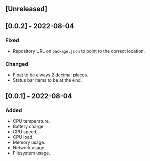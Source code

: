 <!--
http://keepachangelog.com/
`Added` for new features.
`Changed` for changes in existing functionality.
`Deprecated` for soon-to-be removed features.
`Removed` for now removed features.
`Fixed` for any bug fixes.
`Security` in case of vulnerabilities.
 -->

## [Unreleased]

## [0.0.2] - 2022-08-04

### Fixed

- Repository URL on `package.json` to point to the correct location.

### Changed

- Float to be always 2 decimal places.
- Status bar items to be at the end.

## [0.0.1] - 2022-08-04

### Added

- CPU temperature.
- Battery charge.
- CPU speed.
- CPU load.
- Memory usage.
- Network usage.
- Filesystem usage.
